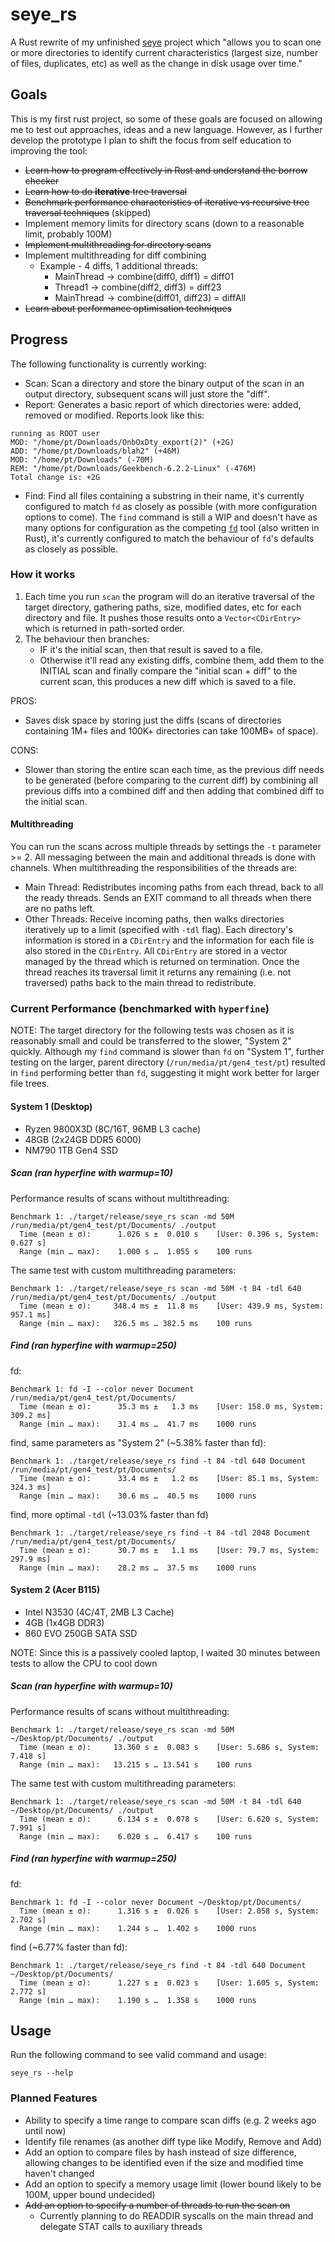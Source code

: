# seye_rs
A Rust rewrite of my unfinished [seye](https://github.com/pericles-tpt/seye) project which "allows you to scan one or more directories to identify current characteristics (largest size, number of files, duplicates, etc) as well as the change in disk usage over time."

## Goals
This is my first rust project, so some of these goals are focused on allowing me to test out approaches, ideas and a new language. However, as I further develop the prototype I plan to shift the focus from self education to improving the tool:
- ~~Learn how to program effectively in Rust and understand the borrow checker~~
- ~~Learn how to do **iterative** tree traversal~~
- ~~Benchmark performance characteristics of iterative vs recursive tree traversal techniques~~ (skipped)
- Implement memory limits for directory scans (down to a reasonable limit, probably 100M)
- ~~Implement multithreading for directory scans~~
- Implement multithreading for diff combining
  - Example - 4 diffs, 1 additional threads:
    - MainThread -> combine(diff0, diff1) = diff01
    - Thread1    -> combine(diff2, diff3) = diff23
    - MainThread -> combine(diff01, diff23) = diffAll
- ~~Learn about performance optimisation techniques~~

## Progress
The following functionality is currently working:

- Scan: Scan a directory and store the binary output of the scan in an output directory, subsequent scans will just store the "diff".
- Report: Generates a basic report of which directories were: added, removed or modified. Reports look like this:
```
running as ROOT user
MOD: "/home/pt/Downloads/OnbOxDty_export(2)" (+2G)
ADD: "/home/pt/Downloads/blah2" (+46M)
MOD: "/home/pt/Downloads" (-70M)
REM: "/home/pt/Downloads/Geekbench-6.2.2-Linux" (-476M)
Total change is: +2G
```
- Find: Find all files containing a substring in their name, it's currently configured to match `fd` as closely as possible (with more configuration options to come). The `find` command is still a WIP and doesn't have as many options for configuration as the competing [`fd`](https://github.com/sharkdp/fd) tool (also written in Rust), it's currently configured to match the behaviour of `fd`'s defaults as closely as possible.

### How it works
1. Each time you run `scan` the program will do an iterative traversal of the target directory, gathering paths, size, modified dates, etc for each directory and file. It pushes those results onto a `Vector<CDirEntry>` which is returned in path-sorted order.
2. The behaviour then branches:
    - IF it's the initial scan, then that result is saved to a file.
    - Otherwise it'll read any existing diffs, combine them, add them to the INITIAL scan and finally compare the "initial scan + diff" to the current scan, this produces a new diff which is saved to a file.

PROS:
- Saves disk space by storing just the diffs (scans of directories containing 1M+ files and 100K+ directories can take 100MB+ of space).

CONS:
- Slower than storing the entire scan each time, as the previous diff needs to be generated (before comparing to the current diff) by combining all previous diffs into a combined diff and then adding that combined diff to the initial scan.

#### Multithreading
You can run the scans across multiple threads by settings the `-t` parameter >= 2. All messaging between the main and additional threads is done with channels. When multithreading the responsibilities of the threads are:
- Main Thread: Redistributes incoming paths from each thread, back to all the ready threads. Sends an EXIT command to all threads when there are no paths left.
- Other Threads: Receive incoming paths, then walks directories iteratively up to a limit (specified with `-tdl` flag). Each directory's information is stored in a `CDirEntry` and the information for each file is also stored in the `CDirEntry`. All `CDirEntry` are stored in a vector managed by the thread which is returned on termination. Once the thread reaches its traversal limit it returns any remaining (i.e. not traversed) paths back to the main thread to redistribute.

### Current Performance (benchmarked with `hyperfine`) 
NOTE: The target directory for the following tests was chosen as it is reasonably small and could be transferred to the slower, "System 2" quickly. Although my `find` command is slower than `fd` on "System 1", further testing on the larger, parent directory (`/run/media/pt/gen4_test/pt`) resulted in `find` performing better than `fd`, suggesting it might work better for larger file trees.

#### System 1 (Desktop)
- Ryzen 9800X3D (8C/16T, 96MB L3 cache)
- 48GB (2x24GB DDR5 6000)
- NM790 1TB Gen4 SSD

##### Scan (ran hyperfine with warmup=10)
Performance results of scans without multithreading:
```
Benchmark 1: ./target/release/seye_rs scan -md 50M /run/media/pt/gen4_test/pt/Documents/ ./output
  Time (mean ± σ):      1.026 s ±  0.010 s    [User: 0.396 s, System: 0.627 s]
  Range (min … max):    1.000 s …  1.055 s    100 runs
```
The same test with custom multithreading parameters:
```
Benchmark 1: ./target/release/seye_rs scan -md 50M -t 84 -tdl 640 /run/media/pt/gen4_test/pt/Documents/ ./output
  Time (mean ± σ):     348.4 ms ±  11.8 ms    [User: 439.9 ms, System: 957.1 ms]
  Range (min … max):   326.5 ms … 382.5 ms    100 runs
```

##### Find (ran hyperfine with warmup=250)
fd:
```
Benchmark 1: fd -I --color never Document /run/media/pt/gen4_test/pt/Documents/
  Time (mean ± σ):      35.3 ms ±   1.3 ms    [User: 158.0 ms, System: 309.2 ms]
  Range (min … max):    31.4 ms …  41.7 ms    1000 runs
```
find, same parameters as "System 2" (~5.38% faster than fd):
```
Benchmark 1: ./target/release/seye_rs find -t 84 -tdl 640 Document /run/media/pt/gen4_test/pt/Documents/
  Time (mean ± σ):      33.4 ms ±   1.2 ms    [User: 85.1 ms, System: 324.3 ms]
  Range (min … max):    30.6 ms …  40.5 ms    1000 runs
```
find, more optimal `-tdl` (~13.03% faster than fd)
```
Benchmark 1: ./target/release/seye_rs find -t 84 -tdl 2048 Document /run/media/pt/gen4_test/pt/Documents/
  Time (mean ± σ):      30.7 ms ±   1.1 ms    [User: 79.7 ms, System: 297.9 ms]
  Range (min … max):    28.2 ms …  37.5 ms    1000 runs
```

#### System 2 (Acer B115)
- Intel N3530 (4C/4T, 2MB L3 Cache)
- 4GB (1x4GB DDR3)
- 860 EVO 250GB SATA SSD

NOTE: Since this is a passively cooled laptop, I waited 30 minutes between tests to allow the CPU to cool down

##### Scan (ran hyperfine with warmup=10)
Performance results of scans without multithreading:
```
Benchmark 1: ./target/release/seye_rs scan -md 50M ~/Desktop/pt/Documents/ ./output
  Time (mean ± σ):     13.360 s ±  0.083 s    [User: 5.686 s, System: 7.418 s]
  Range (min … max):   13.215 s … 13.541 s    100 runs
```
The same test with custom multithreading parameters:
```
Benchmark 1: ./target/release/seye_rs scan -md 50M -t 84 -tdl 640 ~/Desktop/pt/Documents/ ./output
  Time (mean ± σ):      6.134 s ±  0.078 s    [User: 6.620 s, System: 7.991 s]
  Range (min … max):    6.020 s …  6.417 s    100 runs
```

##### Find (ran hyperfine with warmup=250)
fd:
```
Benchmark 1: fd -I --color never Document ~/Desktop/pt/Documents/
  Time (mean ± σ):      1.316 s ±  0.026 s    [User: 2.058 s, System: 2.702 s]
  Range (min … max):    1.244 s …  1.402 s    1000 runs
```
find (~6.77% faster than fd):
```
Benchmark 1: ./target/release/seye_rs find -t 84 -tdl 640 Document ~/Desktop/pt/Documents/
  Time (mean ± σ):      1.227 s ±  0.023 s    [User: 1.605 s, System: 2.772 s]
  Range (min … max):    1.190 s …  1.358 s    1000 runs
```

## Usage
Run the following command to see valid command and usage:
```
seye_rs --help
```

### Planned Features
- Ability to specify a time range to compare scan diffs (e.g. 2 weeks ago until now)
- Identify file renames (as another diff type like Modify, Remove and Add)
- Add an option to compare files by hash instead of size difference, allowing changes to be identified even if the size and modified time haven't changed
- Add an option to specify a memory usage limit (lower bound likely to be 100M, upper bound undecided)
- ~~Add an option to specify a number of threads to run the scan on~~
  - Currently planning to do READDIR syscalls on the main thread and delegate STAT calls to auxiliary threads  
